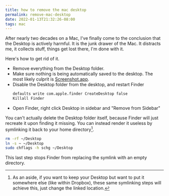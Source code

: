 ```yaml
---
title: how to remove the mac desktop
permalink: remove-mac-desktop
date: 2022-01-13T21:32:26-08:00
tags: mac
---
```


After nearly two decades on a Mac, I've finally come to the conclusion that the
Desktop is actively harmful. It is the junk drawer of the Mac. It distracts me,
it collects stuff, things get lost there, I'm done with it.

Here's how to get rid of it.

- Remove everything from the Desktop folder.
- Make sure nothing is being automatically saved to the desktop. The most likely
  culprit is [Screenshot.app](../mac-screenshot/).
- Disable the Desktop folder from the desktop, and restart Finder
  ```sh
  defaults write com.apple.finder CreateDesktop false
  Killall Finder
  ```
- Open Finder, right click Desktop in sidebar and "Remove from Sidebar"

You can't actually delete the Desktop folder itself, because Finder will just
recreate it upon finding it missing. You can instead render it useless by
symlinking it back to your home directory[^symlink].

[^symlink]:
    As an aside, if you want to keep your Desktop but want to put it somewhere
    else (like within Dropbox), these same symlinking steps will achieve this,
    just change the linked location.

```sh
rm -rf ~/Desktop
ln -s ~ ~/Desktop
sudo chflags -h schg ~/Desktop
```

This last step stops Finder from replacing the symlink with an empty directory.
